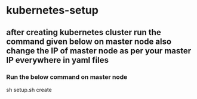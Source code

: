 # kubernetes-setup

## after creating kubernetes cluster run the command given below on master node also change the IP of master node as per your master IP everywhere in yaml files ##
### Run the below command on master node ###

sh setup.sh create